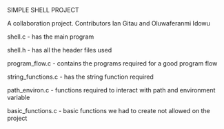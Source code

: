 SIMPLE SHELL PROJECT

A collaboration project.
Contributors Ian Gitau and Oluwaferanmi Idowu

shell.c - has the main program

shell.h - has all the header files used

program_flow.c - contains the programs required for a good program flow

string_functions.c - has the string function required

path_environ.c - functions required to interact with path and environment variable

basic_functions.c - basic functions we had to create not allowed on the project
